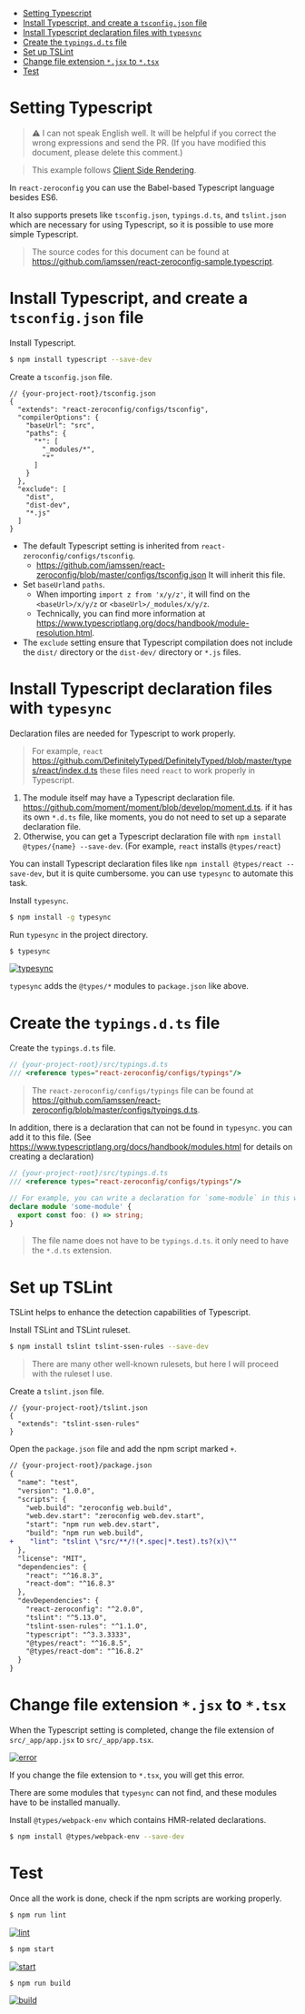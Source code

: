 <!-- START doctoc generated TOC please keep comment here to allow auto update -->
<!-- DON'T EDIT THIS SECTION, INSTEAD RE-RUN doctoc TO UPDATE -->


- [Setting Typescript](#setting-typescript)
- [Install Typescript, and create a `tsconfig.json` file](#install-typescript-and-create-a-tsconfigjson-file)
- [Install Typescript declaration files with `typesync`](#install-typescript-declaration-files-with-typesync)
- [Create the `typings.d.ts` file](#create-the-typingsdts-file)
- [Set up TSLint](#set-up-tslint)
- [Change file extension `*.jsx` to `*.tsx`](#change-file-extension-jsx-to-tsx)
- [Test](#test)

<!-- END doctoc generated TOC please keep comment here to allow auto update -->

# Setting Typescript

> ⚠️ I can not speak English well. It will be helpful if you correct the wrong expressions and send the PR. (If you have modified this document, please delete this comment.)

> This example follows [Client Side Rendering](../Client-Side-Rendering/ko.md).

In `react-zeroconfig` you can use the Babel-based Typescript language besides ES6.

It also supports presets like `tsconfig.json`, `typings.d.ts`, and `tslint.json` which are necessary for using Typescript, so it is possible to use more simple Typescript.

> The source codes for this document can be found at <https://github.com/iamssen/react-zeroconfig-sample.typescript>.

# Install Typescript, and create a `tsconfig.json` file

Install Typescript.

```sh
$ npm install typescript --save-dev
```

Create a `tsconfig.json` file.

```json5
// {your-project-root}/tsconfig.json
{
  "extends": "react-zeroconfig/configs/tsconfig",
  "compilerOptions": {
    "baseUrl": "src",
    "paths": {
      "*": [
        "_modules/*",
        "*"
      ]
    }
  },
  "exclude": [
    "dist",
    "dist-dev",
    "*.js"
  ]
}
```

- The default Typescript setting is inherited from `react-zeroconfig/configs/tsconfig`.
  - <https://github.com/iamssen/react-zeroconfig/blob/master/configs/tsconfig.json> It will inherit this file.
- Set `baseUrl`and `paths`.
  - When importing `import z from 'x/y/z'`, it will find on the `<baseUrl>/x/y/z` or `<baseUrl>/_modules/x/y/z`.
  - Technically, you can find more information at <https://www.typescriptlang.org/docs/handbook/module-resolution.html>.
- The `exclude` setting ensure that Typescript compilation does not include the `dist/` directory or the `dist-dev/` directory or `*.js` files.

# Install Typescript declaration files with `typesync`

Declaration files are needed for Typescript to work properly.

> For example, `react` <https://github.com/DefinitelyTyped/DefinitelyTyped/blob/master/types/react/index.d.ts> these files need `react` to work properly in Typescript.

1. The module itself may have a Typescript declaration file. <https://github.com/moment/moment/blob/develop/moment.d.ts>. if it has its own `*.d.ts` file, like moments, you do not need to set up a separate declaration file.
2. Otherwise, you can get a Typescript declaration file with `npm install @types/{name} --save-dev`. (For example, `react` installs `@types/react`)

You can install Typescript declaration files like `npm install @types/react --save-dev`, but it is quite cumbersome. you can use `typesync` to automate this task.

Install `typesync`.

```sh
$ npm install -g typesync 
```

Run `typesync` in the project directory.

```sh
$ typesync
```

[![typesync](images/typesync.gif)](images/typesync.gif)

`typesync` adds the `@types/*` modules to `package.json` like above.

# Create the `typings.d.ts` file

Create the `typings.d.ts` file.

```typescript
// {your-project-root}/src/typings.d.ts
/// <reference types="react-zeroconfig/configs/typings"/>

```
> The `react-zeroconfig/configs/typings` file can be found at <https://github.com/iamssen/react-zeroconfig/blob/master/configs/typings.d.ts>.

In addition, there is a declaration that can not be found in `typesync`. you can add it to this file. (See <https://www.typescriptlang.org/docs/handbook/modules.html> for details on creating a declaration)

```typescript
// {your-project-root}/src/typings.d.ts
/// <reference types="react-zeroconfig/configs/typings"/>

// For example, you can write a declaration for `some-module` in this way
declare module 'some-module' {
  export const foo: () => string;
}
```

> The file name does not have to be `typings.d.ts`. it only need to have the `*.d.ts` extension.

# Set up TSLint

TSLint helps to enhance the detection capabilities of Typescript.

Install TSLint and TSLint ruleset.

```sh
$ npm install tslint tslint-ssen-rules --save-dev
```

> There are many other well-known rulesets, but here I will proceed with the ruleset I use.

Create a `tslint.json` file.

```json5
// {your-project-root}/tslint.json
{
  "extends": "tslint-ssen-rules"
}
```

Open the `package.json` file and add the npm script marked `+`.

```diff
// {your-project-root}/package.json
{
  "name": "test",
  "version": "1.0.0",
  "scripts": {
    "web.build": "zeroconfig web.build",
    "web.dev.start": "zeroconfig web.dev.start",
    "start": "npm run web.dev.start",
    "build": "npm run web.build",
+    "lint": "tslint \"src/**/!(*.spec|*.test).ts?(x)\""
  },
  "license": "MIT",
  "dependencies": {
    "react": "^16.8.3",
    "react-dom": "^16.8.3"
  },
  "devDependencies": {
    "react-zeroconfig": "^2.0.0",
    "tslint": "^5.13.0",
    "tslint-ssen-rules": "^1.1.0",
    "typescript": "^3.3.3333",
    "@types/react": "^16.8.5",
    "@types/react-dom": "^16.8.2"
  }
}
```

# Change file extension `*.jsx` to `*.tsx`

When the Typescript setting is completed, change the file extension of `src/_app/app.jsx` to `src/_app/app.tsx`.

[![error](images/error.png)](images/error.png)

If you change the file extension to `*.tsx`, you will get this error.

There are some modules that `typesync` can not find, and these modules have to be installed manually.

Install `@types/webpack-env` which contains HMR-related declarations.

```sh
$ npm install @types/webpack-env --save-dev
```

# Test

Once all the work is done, check if the npm scripts are working properly.

```sh
$ npm run lint
```

[![lint](images/lint.gif)](images/lint.gif)

```sh
$ npm start
```

[![start](images/start.gif)](images/start.gif)

```sh
$ npm run build
```

[![build](images/build.gif)](images/build.gif)